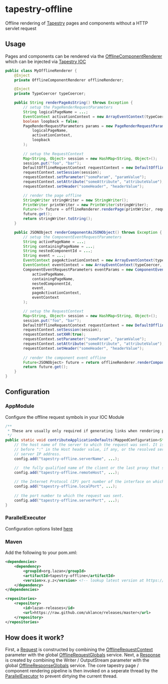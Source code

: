 tapestry-offline
================

Offline rendering of [Tapestry](http://tapestry.apache.org/) pages and components without a HTTP servlet request

## Usage

Pages and components can be rendered via the [OfflineComponentRenderer](https://github.com/uklance/tapestry-offline/blob/master/src/main/java/org/lazan/t5/offline/services/OfflineComponentRenderer.java)
which can be injected via [Tapestry IOC](http://tapestry.apache.org/ioc.html)
```java
public class MyOfflineRenderer {
    @Inject
    private OfflineComponentRenderer offlineRenderer;

    @Inject
    private TypeCoercer typeCoercer;

    public String renderPageAsString() throws Exception {
        // setup the PageRenderRequestParameters
        String logicalPageName = ...;
        EventContext activationContext = new ArrayEventContext(typeCoercer, ...);
        boolean loopback = false;
        PageRenderRequestParameters params = new PageRenderRequestParameters(
            logicalPageName,
            activationContext,
            loopback
        );
    
        // setup the RequestContext
        Map<String, Object> session = new HashMap<String, Object>();
        session.put("foo", "bar");
        DefaultOfflineRequestContext requestContext = new DefaultOfflineRequestContext();
        requestContext.setSession(session);
        requestContext.setParameter("someParam", "paramValue");
        requestContext.setAttribute("someAttribute", "attributeValue");
        requestContext.setHeader("someHeader", "headerValue");

        // render the page offline
        StringWriter stringWriter = new StringWriter();
        PrintWriter printWriter = new PrintWriter(stringWriter);
        Future<?> future = offlineRenderer.renderPage(printWriter, requestContext, params);
        future.get();
        return stringWriter.toString();
    }

    public JSONObject renderComponentAsJSONObject() throws Exception {
        // setup the ComponentEventRequestParameters
        String activePageName = ...;
        String containingPageName = ...;
        String nestedComponentId = ...;
        String event = ...;
        EventContext pageActivationContext = new ArrayEventContext(typeCoercer, ...);
        EventContext eventContext = new ArrayEventContext(typeCoercer, ...);
        ComponentEventRequestParameters eventParams = new ComponentEventRequestParameters(
            activePageName,
            containingPageName,
            nestedComponentId, 
            event,
            pageActivationContext, 
            eventContext
        );

        // setup the RequestContext
        Map<String, Object> session = new HashMap<String, Object>();
        session.put("foo", "bar");
        DefaultOfflineRequestContext requestContext = new DefaultOfflineRequestContext();
        requestContext.setSession(session);
        requestContext.setXHR(true);
        requestContext.setParameter("someParam", "paramValue");
        requestContext.setAttribute("someAttribute", "attributeValue");
        requestContext.setHeader("someHeader", "headerValue");
    
        // render the component event offline
        Future<JSONObject> future = return offlineRenderer.renderComponent(requestContext, eventParams);
        return future.get();
    }
}
```

## Configuration

### AppModule

Configure the offline request symbols in your IOC Module
```java
/**
 * These are usually only required if generating links when rendering pages / components offline
 */
public static void contributeApplicationDefaults(MappedConfiguration<String, Object> config) {
    // the host name of the server to which the request was sent. It is the value of the part
    // before ":" in the Host header value, if any, or the resolved server name, or the 
    // server IP address.
    config.add("tapestry-offline.serverName", ...);

    //  the fully qualified name of the client or the last proxy that sent the request
    config.add("tapestry-offline.remoteHost", ...);
    
    // the Internet Protocol (IP) port number of the interface on which the request was received.
    config.add("tapestry-offline.localPort", ...);
    
    // the port number to which the request was sent.
    config.add("tapestry-offline.serverPort", ...);
}
```

### ParallelExecutor

Configuration options listed [here](http://tapestry.apache.org/parallel-execution.html#ParallelExecution-Configuration)

### Maven

Add the following to your pom.xml:
```xml
<dependencies>
    <dependency>
        <groupId>org.lazan</groupId>
        <artifactId>tapestry-offline</artifactId>
        <version>x.y.z</version> <!-- lookup latest version at https://github.com/uklance/releases -->
    </dependency>
</dependencies>

<repositories>
    <repository>
        <id>lazan-releases</id>
        <url>https://raw.github.com/uklance/releases/master</url>
    </repository>
</repositories>
```

## How does it work?

First, a [Request](http://tapestry.apache.org/current/apidocs/org/apache/tapestry5/services/Request.html) is constructed
by combining the [OfflineRequestContext](https://github.com/uklance/tapestry-offline/blob/master/src/main/java/org/lazan/t5/offline/OfflineRequestContext.java)
parameter with the global [OfflineRequestGlobals](https://github.com/uklance/tapestry-offline/blob/master/src/main/java/org/lazan/t5/offline/services/OfflineRequestGlobals.java)
service. Next, a [Response](http://tapestry.apache.org/current/apidocs/org/apache/tapestry5/services/Response.html)
is created by combining the Writer / OutputStream parameter with the global [OfflineResponseGlobals](https://github.com/uklance/tapestry-offline/blob/master/src/main/java/org/lazan/t5/offline/services/OfflineResponseGlobals.java)
service. The core tapestry page / component rendering pipeline is then invoked on a seperate thread by the [ParallelExecutor](http://tapestry.apache.org/current/apidocs/org/apache/tapestry5/ioc/services/ParallelExecutor.html)
to prevent dirtying the current thread.
